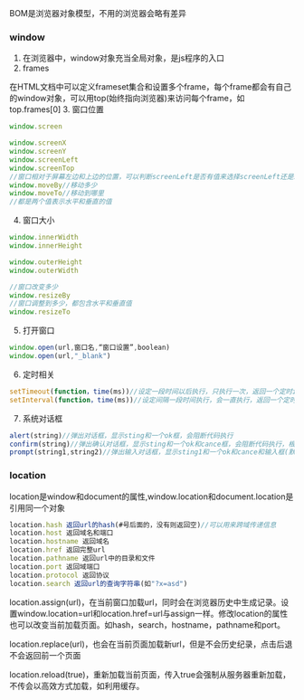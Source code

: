 BOM是浏览器对象模型，不用的浏览器会略有差异
### window
1. 在浏览器中，window对象充当全局对象，是js程序的入口
2. frames

在HTML文档中可以定义frameset集合和设置多个frame，每个frame都会有自己的window对象，可以用top(始终指向浏览器)来访问每个frame，如top.frames[0]
3. 窗口位置
```javascript
window.screen

window.screenX
window.screenY
window.screenLeft
window.screenTop
//窗口相对于屏幕左边和上边的位置，可以判断screenLeft是否有值来选择screenLeft还是screenX来兼容浏览器
window.moveBy//移动多少
window.moveTo//移动到哪里
//都是两个值表示水平和垂直的值
```
4. 窗口大小
```javascript
window.innerWidth
window.innerHeight

window.outerHeight
window.outerWidth

//窗口改变多少
window.resizeBy
//窗口调整到多少，都包含水平和垂直值
window.resizeTo
```
5. 打开窗口
```javascript
window.open(url,窗口名,“窗口设置”,boolean)
window.open(url,"_blank")
```
6. 定时相关
```javascript
setTimeout(function，time(ms))//设定一段时间以后执行，只执行一次，返回一个定时id，可以用clearTimeout(id)取消定时任务
setInterval(function，time(ms))//设定间隔一段时间执行，会一直执行，返回一个定时id，可以用clearInterval(id)取消间隔定时任务
```
7. 系统对话框
```javascript
alert(string)//弹出对话框，显示sting和一个ok框，会阻断代码执行
confirm(string)//弹出确认对话框，显示sting和一个ok和cance框，会阻断代码执行，根据选择不同返回true和false。
prompt(string1,string2)//弹出输入对话框，显示sting1和一个ok和cance和输入框(默认string2)，会阻断代码执行，根据选择不同返回输入的值和null。
```
### location
location是window和document的属性,window.location和document.location是引用同一个对象
```javascript
location.hash 返回url的hash(#号后面的，没有则返回空)//可以用来跨域传递信息
location.host 返回域名和端口
location.hostname 返回域名
location.href 返回完整url
location.pathname 返回url中的目录和文件
location.port 返回域端口
location.protocol 返回协议
location.search 返回url的查询字符串(如"?x=asd")
```
location.assign(url)，在当前窗口加载url，同时会在浏览器历史中生成记录。设置window.location=url和location.href=url与assign一样。修改location的属性也可以改变当前加载页面。如hash，search，hostname，pathname和port。

location.replace(url)，也会在当前页面加载新url，但是不会历史纪录，点击后退不会返回前一个页面

location.reload(true)，重新加载当前页面，传入true会强制从服务器重新加载，不传会以高效方式加载，如利用缓存。


